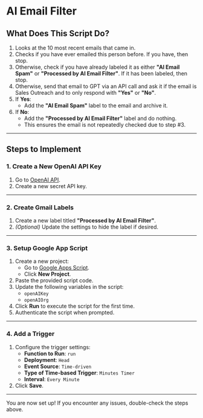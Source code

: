 # AI Email Filter

## What Does This Script Do?
1. Looks at the 10 most recent emails that came in.
2. Checks if you have ever emailed this person before. If you have, then stop.
3. Otherwise, check if you have already labeled it as either **"AI Email Spam"** or **"Processed by AI Email Filter"**. If it has been labeled, then stop.
4. Otherwise, send that email to GPT via an API call and ask it if the email is Sales Outreach and to only respond with **"Yes"** or **"No"**.
5. If **Yes**:
   - Add the **"AI Email Spam"** label to the email and archive it.
6. If **No**:
   - Add the **"Processed by AI Email Filter"** label and do nothing.
   - This ensures the email is not repeatedly checked due to step #3.

---

## Steps to Implement

### 1. Create a New OpenAI API Key
1. Go to [OpenAI API](https://platform.openai.com/signup).
2. Create a new secret API key.

---

### 2. Create Gmail Labels
1. Create a new label titled **"Processed by AI Email Filter"**.
2. *(Optional)* Update the settings to hide the label if desired.

---

### 3. Setup Google App Script
1. Create a new project:
   - Go to [Google Apps Script](https://script.google.com/home).
   - Click **New Project**.
2. Paste the provided script code.
3. Update the following variables in the script:
   - `openAIKey`
   - `openAIOrg`
4. Click **Run** to execute the script for the first time.
5. Authenticate the script when prompted.

---

### 4. Add a Trigger
1. Configure the trigger settings:
   - **Function to Run**: `run`
   - **Deployment**: `Head`
   - **Event Source**: `Time-driven`
   - **Type of Time-based Trigger**: `Minutes Timer`
   - **Interval**: `Every Minute`
2. Click **Save**.

---

You are now set up! If you encounter any issues, double-check the steps above.
